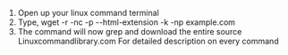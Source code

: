 1. Open up your linux command terminal
2. Type, wget -r -nc -p --html-extension -k -np example.com
3. The command will now grep and download the entire source
Linuxcommandlibrary.com
For detailed description on every command